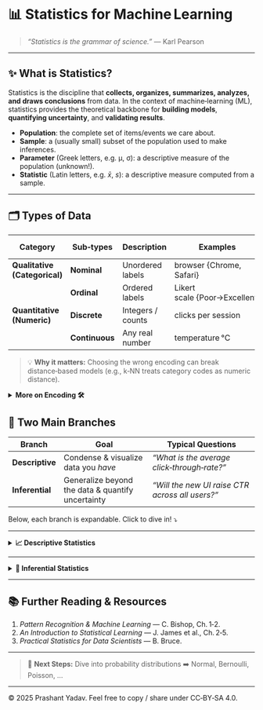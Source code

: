 # 📊 Statistics for Machine Learning

> *“Statistics is the grammar of science.”* — Karl Pearson

---

## ✨ What **is** Statistics?

Statistics is the discipline that **collects, organizes, summarizes, analyzes, and draws conclusions** from data.  In the context of machine‑learning (ML), statistics provides the theoretical backbone for **building models**, **quantifying uncertainty**, and **validating results**.

* **Population**: the complete set of items/events we care about.
* **Sample**: a (usually small) subset of the population used to make inferences.
* **Parameter** (Greek letters, e.g. μ, σ): a descriptive measure of the population (unknown!).
* **Statistic** (Latin letters, e.g. $\bar{x}$, *s*): a descriptive measure computed from a sample.

---

## 🗂️ Types of Data

| Category                      | Sub‑types      | Description       | Examples                      | Typical ML Encoding |
| ----------------------------- | -------------- | ----------------- | ----------------------------- | ------------------- |
| **Qualitative (Categorical)** | **Nominal**    | Unordered labels  | browser {Chrome, Safari}      | One‑hot             |
|                               | **Ordinal**    | Ordered labels    | Likert scale {Poor→Excellent} | Ordinal/Target      |
| **Quantitative (Numeric)**    | **Discrete**   | Integers / counts | clicks per session            | As‑is or log        |
|                               | **Continuous** | Any real number   | temperature °C                | Normalization       |

> 💡 **Why it matters:** Choosing the wrong encoding can break distance‑based models (e.g., k‑NN treats category codes as numeric distance).

<details>
<summary><strong>More on Encoding 🛠️</strong></summary>

* **Label Encoding** – preserves order → good for ordinal.
* **One‑Hot / Dummy** – breaks a column into *k* binary flags → default for nominal.
* **Frequency Encoding** – map category to its empirical probability.
* **Target Encoding** – replace category with mean target → powerful but risk of leakage.

</details>

## 🌳 Two Main Branches

| Branch          | Goal                                              | Typical Questions                               |
| --------------- | ------------------------------------------------- | ----------------------------------------------- |
| **Descriptive** | Condense & visualize data you *have*              | *“What is the average click‑through‑rate?”*     |
| **Inferential** | Generalize beyond the data & quantify uncertainty | *“Will the new UI raise CTR across all users?”* |

Below, each branch is expandable. Click to dive in! ⤵️

---

<details>
<summary><strong>📈 Descriptive Statistics</strong></summary>

### 1. Measures of Central Tendency (MCT) 🧭

| Symbol      | Name                | Formula                                  | Derivation Sketch                                                            |        |    |
| ----------- | ------------------- | ---------------------------------------- | ---------------------------------------------------------------------------- | ------ | -- |
| $\bar{x}$   | **Mean**            | $\bar{x}=\dfrac{1}{n}\sum_{i=1}^{n}x_i$  | Minimize squared error $\sum (x_i-c)^2$ ⇒ set derivative to 0 ⇒ $c=\bar{x}$. |        |    |
| $\tilde{x}$ | **Median**          | Middle value (or average of two middles) | Minimizes absolute error (\sum                                               | x\_i-c | ). |
| *Mode*      | Most frequent value | N/A                                      | Useful for categorical features.                                             |        |    |

### 2. Measures of Dispersion (MD) 🎯

| Symbol | Name                     | Formula                                    | Interpretation                                                     |
| ------ | ------------------------ | ------------------------------------------ | ------------------------------------------------------------------ |
| $s^2$  | **Sample Variance**      | $s^2 = \dfrac{1}{n-1}\sum (x_i-\bar{x})^2$ | Average squared deviation; divisor *(n‑1)* is Bessel’s correction. |
| $s$    | **Std. Deviation**       | $s=\sqrt{s^2}$                             | Back to original units.                                            |
| IQR    | **Inter‑Quartile Range** | $Q_3-Q_1$                                  | Robust to outliers; great for box plots.                           |

> 💡 **ML tie‑in:** Feature scaling (z‑score) uses mean & std‑dev; robust scaling uses median & IQR.

### 3. Shape of the Distribution 🌀

* **Skewness** $\gamma_1 = \dfrac{\mu_3}{\sigma^3}$  – asymmetry.
* **Kurtosis** $\gamma_2 = \dfrac{\mu_4}{\sigma^4}-3$ – tail heaviness.

### 4. Visual Tools 🖼️

| Plot      | Best for                |
| --------- | ----------------------- |
| Histogram | Univariate distribution |
| Box‑plot  | Spread & outliers       |
| Pair‑plot | Multivariate overview   |
| Heat‑map  | Correlation matrix      |

### 🚀 Real‑World ML Examples

* **EDA before modeling**: spot skewness → apply log‑transform.
* **Data quality checks**: high std‑dev in sensor readings may flag malfunction.

</details>

---

<details>
<summary><strong>🎲 Inferential Statistics</strong></summary>

### 1. Estimation 🔍

**Goal:** Use a sample to estimate population parameters.

| Type              | Output                                     | Formula / Method                      | ML Context                                     |                                                 |
| ----------------- | ------------------------------------------ | ------------------------------------- | ---------------------------------------------- | ----------------------------------------------- |
| **Point**         | Single value $\hat{\theta}$                | MLE: maximize (L(\theta)=\prod f(x\_i | \theta)).                                      | Fit model weights by MLE (e.g., Logistic Reg.). |
| **Interval (CI)** | Range $[\hat{\theta}\pm z_{\alpha/2}\,SE]$ | $SE=\dfrac{s}{\sqrt{n}}$ for mean.    | Reporting ±1.96·SE around validation accuracy. |                                                 |

### 2. Hypothesis Testing ⚔️

| Concept        | Symbol        | Typical Steps                                |
| -------------- | ------------- | -------------------------------------------- |
| Null vs Alt    | $H_0, H_1$    | State claims                                 |
| Test‑statistic | *t, z, χ², F* | Compute from data                            |
| p‑value        | *p*           | Prob. of observing ≥ statistic if $H_0$ true |
| Decision       | α             | Reject if *p* < α                            |

> 🧠 **Key Idea:** Small *p* → data is incompatible with $H_0$; doesn’t *prove* ﻿$H_1$.

**Common Tests**

| Test     | Use‑case            | Assumptions      |
| -------- | ------------------- | ---------------- |
| *t‑test* | Mean diff (n<30)    | Normality        |
| *z‑test* | Mean diff (known σ) | Normality        |
| *χ²*     | Categorical assoc.  | Expected freq ≥5 |
| *ANOVA*  | ≥3 group means      | Homoscedasticity |

### 3. Resampling & the CLT 🌀

* **Bootstrap**: Empirically approximate sampling distribution → robust CIs.
* **Cross‑validation**: Estimate generalization error.

### 4. Bias‑Variance Trade‑off 🎯

Derive expected test MSE:
$E[(y-\hat f(x))^2] = \underbrace{\text{Bias}^2}_{(E\hat f - f)^2} + \underbrace{\text{Variance}}_{E[(\hat f-E\hat f)^2]} + \sigma^2$

* **High‑bias models**: underfit (e.g., linear on non‑linear data).
* **High‑variance models**: overfit (deep tree without pruning).

### 🚀 Real‑World ML Examples

* **A/B Testing**: Hypothesis test on conversion rate.
* **Early stopping**: Monitor CV error → balance variance.
* **Ensembles**: Bagging (Random Forest) reduces variance via bootstrap.

</details>

---

## 📚 Further Reading & Resources

1. *Pattern Recognition & Machine Learning* — C. Bishop, Ch. 1‑2.
2. *An Introduction to Statistical Learning* — J. James et al., Ch. 2‑5.
3. *Practical Statistics for Data Scientists* — B. Bruce.

---

> 🏁 **Next Steps:** Dive into probability distributions ➡️ Normal, Bernoulli, Poisson, …

---

© 2025 Prashant Yadav. Feel free to copy / share under CC‑BY‑SA 4.0.
